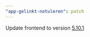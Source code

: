 ```yaml
---
"app-gelinkt-notuleren": patch
---
```


Update frontend to version [5.10.1](https://github.com/lblod/frontend-gelinkt-notuleren/releases/tag/v5.10.1)
